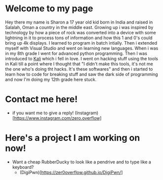 # Welcome to my page

Hey there my name is Sharon a 17 year old kid born in India and raised in Salalah, Oman a country in the middle east. Growing up 
i was inspired by technology by how a piece of rock was converted into a device with some lightning in it to process tons of 
information and how this 1 and 0's could bring up 4k displays. I learned to program in batch intially. Then i extended myself 
with Visual Studio and went on learning new languages. When i was in my 8th grade I went for advanced python programming. Then I
was introduced to [Kali](https://www.kali.org) which i fell in love. I went on hacking stuff using the tools in Kali till a point
where I thought that "I didn't make this tools, it's not me the one who's doing tht hacks. It's these softwares" and then i started to learn how to code for breaking stuff and saw the dark side of programming and now I'm doing my 12th grade here stuck.


# Contact me here! 
 - if you want me to give a reply! (Instagram)[https://www.instagram.com/zero.overflow] 


# Here's a project I am working on now!
- Want a cheap RubberDucky to look like a pendrive and to type like a keyboard?
    - (DigiPwn)[https://zer0overflow.github.io/DigiPwn/]
